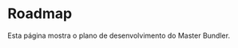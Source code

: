 
# Roadmap

Esta página mostra o plano de desenvolvimento do Master Bundler.

<script setup>
import { useData } from 'vitepress'
const { frontmatter } = useData()
</script>

<div v-html="frontmatter.content"></div>
